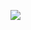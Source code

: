 ![](https://github-readme-stats.vercel.app/api/top-langs/?username=NaokiTM&lang_count=20&layout=donut)
